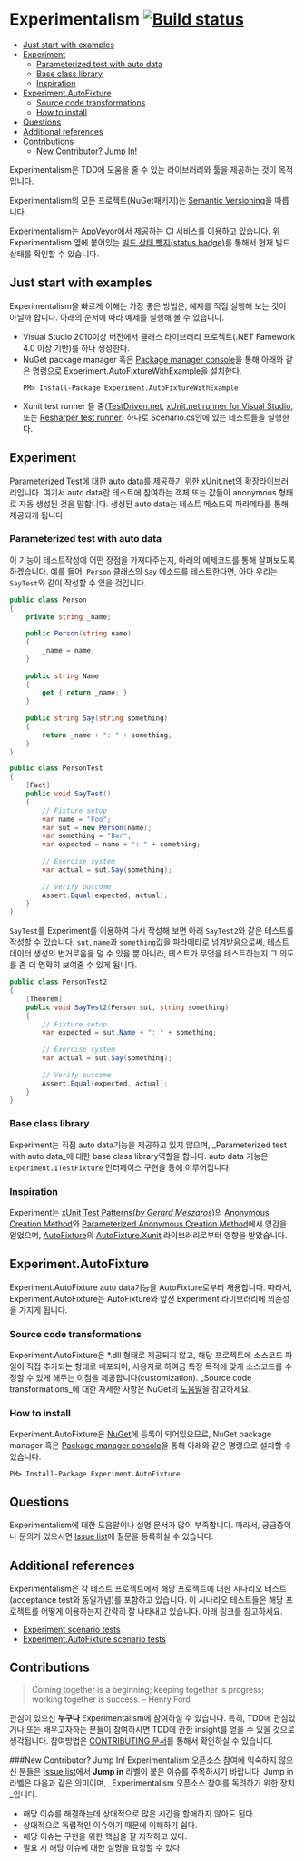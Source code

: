 Experimentalism [![Build status](https://ci.appveyor.com/api/projects/status/29e9eyt7whxmoq6a)](https://ci.appveyor.com/project/jwChung/experimentalism)
===============

* [Just start with examples](#just-start-with-examples)
* [Experiment](#experiment)
    * [Parameterized test with auto data](#parameterized-test-with-auto-data)
    * [Base class library](#base-class-library)
    * [Inspiration](#inspiration)
* [Experiment.AutoFixture](#experimentautofixture)
    * [Source code transformations](#source-code-transformations)
    * [How to install](#how-to-install)
* [Questions](#questions)
* [Additional references](#additional-references)
* [Contributions](#contributions)
    * [New Contributor? Jump In!](#new-contributor-jump-in)

Experimentalism은 TDD에 도움을 줄 수 있는 라이브러리와 툴을 제공하는 것이 목적입니다. 

Experimentalism의 모든 프로젝트(NuGet패키지)는 [Semantic Versioning](http://semver.org/)을 따릅니다.

Experimentalism는 [AppVeyor](http://www.appveyor.com/)에서 제공하는 CI 서비스를 이용하고 있습니다. 위 Experimentalism 옆에 붙어있는 [빌드 상태 뺏지(status badge)](https://ci.appveyor.com/api/projects/status/29e9eyt7whxmoq6a)를 통해서 현재 빌드상태를 확인할 수 있습니다.

Just start with examples
------------------------
Experimentalism을 빠르게 이해는 가장  좋은 방법은, 예제를 직접 실행해 보는 것이 아닐까 합니다. 아래의 순서에 따라 예제를 실행해 볼 수 있습니다.

* Visual Studio 2010이상 버전에서 클래스 라이브러리 프로젝트(.NET Famework 4.0 이상 기반)를 하나 생성한다.
* NuGet package manager 혹은 [Package manager console](http://docs.nuget.org/docs/start-here/using-the-package-manager-console)을 통해 아래와 같은 명령으로 Experiment.AutoFixtureWithExample을 설치한다.
    ```
    PM> Install-Package Experiment.AutoFixtureWithExample
    ```
* Xunit test runner 들 중([TestDriven.net](http://testdriven.net/), [xUnit.net runner for Visual Studio](http://visualstudiogallery.msdn.microsoft.com/463c5987-f82b-46c8-a97e-b1cde42b9099?SRC=VSIDE), 또는 [Resharper test runner](http://www.jetbrains.com/resharper/features/unit_testing.html)) 하나로 Scenario.cs안에 있는 테스트들을 실행한다.

Experiment
----------
[Parameterized Test](http://xunitpatterns.com/Parameterized%20Test.html)에 대한 auto data를 제공하기 위한 [xUnit.net](http://xunit.codeplex.com/)의 확장라이브러리입니다. 여기서 auto data란 테스트에 참여하는 객체 또는 값들이 anonymous 형태로 자동 생성된 것을 말합니다. 생성된 auto data는 테스트 메소드의 파라메타를 통해 제공되게 됩니다.

### Parameterized test with auto data

이 기능이 테스트작성에 어떤 장점을 가져다주는지, 아래의 예제코드를 통해 살펴보도록 하겠습니다. 예를 들어, `Person` 클래스의 `Say` 메소드를 테스트한다면, 아마 우리는 `SayTest`와 같이 작성할 수 있을 것입니다.

```c#
public class Person
{
    private string _name;
    
    public Person(string name)
	{
        _name = name;
	}
    
    public string Name
    {
        get { return _name; }
    }
    
    public string Say(string something)
    {
        return _name + ": " + something;
    }
}

public class PersonTest
{
    [Fact]
    public void SayTest()
    {
        // Fixture setup
        var name = "Foo";
        var sut = new Person(name);
        var something = "Bar";
        var expected = name + ": " + something;
        
        // Exercise system
        var actual = sut.Say(something);
        
        // Verify outcome
        Assert.Equal(expected, actual);
    }
}
```

`SayTest`를 Experiment를 이용하여 다시 작성해 보면 아래 `SayTest2`와 같은 테스트를 작성할 수 있습니다. `sut`, `name`과 `something`값을 파라메타로 넘겨받음으로써, 테스트 데이터 생성의 번거로움을 덜 수 있을 뿐 아니라, 테스트가 무엇을 테스트하는지 그 의도를 좀 더 명확히 보여줄 수 있게 됩니다.

```c#
public class PersonTest2
{
    [Theorem]
    public void SayTest2(Person sut, string something)
    {
        // Fixture setup
        var expected = sut.Name + ": " + something;
        
        // Exercise system
        var actual = sut.Say(something);
        
        // Verify outcome
        Assert.Equal(expected, actual);
    }
}
```


### Base class library
Experiment는 직접 auto data기능을 제공하고 있지 않으며, _Parameterized test with auto data_에 대한 base class library역할을 합니다. auto data 기능은 `Experiment.ITestFixture` 인터페이스 구현을 통해 이루어집니다.

### Inspiration
Experiment는 [xUnit Test Patterns(*by Gerard Meszaros*)](http://xunitpatterns.com/index.html)의 [Anonymous Creation Method](http://xunitpatterns.com/Creation%20Method.html#Anonymous%20Creation%20Method)와 [Parameterized Anonymous Creation Method](http://xunitpatterns.com/Creation%20Method.html#Parameterized%20Anonymous%20Creation%20Method)에서 영감을 얻었으며, [AutoFixture](https://github.com/AutoFixture/AutoFixture)의 [AutoFixture.Xunit](https://www.nuget.org/packages/AutoFixture.Xunit/) 라이브러리로부터 영향을 받았습니다.

Experiment.AutoFixture
----------------------
Experiment.AutoFixture auto data기능을 AutoFixture로부터 채용합니다. 따라서, Experiment.AutoFixture는 AutoFixture와 앞선 Experiment 라이브러리에 의존성을 가지게 됩니다.

### Source code transformations
Experiment.AutoFixture은 *.dll 형태로 제공되지 않고, 해당 프로젝트에 소스코드 파일이 직접 추가되는 형태로 배포되어, 사용자로 하여금 특정 목적에 맞게 소스코드를 수정할 수 있게 해주는 이점을 제공합니다(customization). _Source code transformations_에 대한 자세한 사항은 NuGet의 [도움말](http://docs.nuget.org/docs/creating-packages/configuration-file-and-source-code-transformations#Source_Code_Transformations)을 참고하세요.

### How to install
Experiment.AutoFixture은 [NuGet](https://www.nuget.org/packages/Experiment.AutoFixture/)에 등록이 되어있으므로,
NuGet package manager 혹은 [Package manager console](http://docs.nuget.org/docs/start-here/using-the-package-manager-console)을 통해 아래와 같은 명령으로 설치할 수 있습니다.

```
PM> Install-Package Experiment.AutoFixture
```

Questions
---------
Experimentalism에 대한 도움말이나 설명 문서가 많이 부족합니다. 따라서, 궁금증이나 문의가 있으시면 [Issue list](https://github.com/jwChung/Experimentalism/issues)에 질문을 등록하실 수 있습니다.

Additional references
---------------------
Experimentalism은 각 테스트 프로젝트에서 해당 프로젝트에 대한 시나리오 테스트(acceptance test와 동일개념)를 포함하고 있습니다. 이 시나리오 테스트들은 해당 프로젝트를 어떻게 이용하는지 간략히 잘 나타내고 있습니다. 아래 링크를 참고하세요.

* [Experiment scenario tests](https://github.com/jwChung/Experimentalism/blob/master/test/ExperimentUnitTest/Scenario.cs)
* [Experiment.AutoFixture scenario tests](https://github.com/jwChung/Experimentalism/blob/master/test/Experiment.AutoFixtureUnitTest/Scenario.cs)

Contributions
-------------
> Coming together is a beginning; keeping together is progress; working together is success. – Henry Ford

관심이 있으신 **누구나** Experimentalism에 참여하실 수 있습니다. 특히, TDD에 관심있거나 또는 배우고자하는 분들이 참여하시면 TDD에 관한 insight를 얻을 수 있을 것으로 생각됩니다. 참여방법은 [CONTRIBUTING 문서](https://github.com/jwChung/Experimentalism/blob/master/CONTRIBUTING.md)를 통해서 확인하실 수 있습니다.

###New Contributor? Jump In!
Experimentalism 오픈소스 참여에 익숙하지 않으신 분들은 [Issue list](https://github.com/jwChung/Experimentalism/issues?labels=jump+in)에서 **Jump in** 라벨이 붙은 이슈를 주목하시기 바랍니다. Jump in 라벨은 다음과 같은 의미이며, _Experimentalism 오픈소스 참여를 독려하기 위한 장치_입니다.

* 해당 이슈를 해결하는데 상대적으로 많은 시간을 할애하지 않아도 된다.
* 상대적으로 독립적인 이슈이기 때문에 이해하기 쉽다.
* 해당 이슈는 구현을 위한 핵심을 잘 지적하고 있다.
* 필요 시 해당 이슈에 대한 설명을 요청할 수 있다.